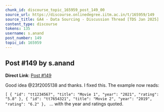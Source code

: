 ```yaml
---
chunk_id: discourse_topic_165959_post_149_00
source_url: https://discourse.onlinedegree.iitm.ac.in/t/165959/149
source_title: GA4 - Data Sourcing - Discussion Thread [TDS Jan 2025]
content_type: discourse
tokens: 135
username: s.anand
post_number: 149
topic_id: 165959
---
```


## Post #149 by s.anand

**Direct Link**: [Post #149](https://discourse.onlinedegree.iitm.ac.in/t/165959/149)

Good idea @23f2005138 and thanks. I fixed this. The example now reads:

`[
 { "id": "tt1234567", "title": "Movie 1", "year": "2021", "rating": "5.8" },
 { "id": "tt7654321", "title": "Movie 2", "year": "2019", "rating": "6.2" },
`
… with the year and ratings quoted.
